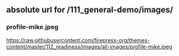 ## absolute url for /111_general-demo/images/

### profile-mike.jpeg
https://raw.githubusercontent.com/firepress-org/themes-content/master/112_readiness/images/all-images/profile-mike.jpeg
